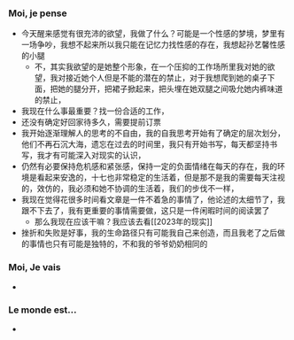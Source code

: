 ### Moi, je pense
- 今天醒来感觉有很充沛的欲望，我做了什么？可能是一个性感的梦境，梦里有一场争吵，我想不起来所以我只能在记忆力找性感的存在，我想起孙艺馨性感的小腿
	- 不，其实我欲望的是她整个形象，在一个压抑的工作场所里我对她的欲望，我对接近她个人但是不能的潜在的禁止，对于我想爬到她的桌子下面，把她的腿分开，把裙子掀起来，把头埋在她双腿之间吸允她内裤味道的禁止，
- 我现在什么事最重要？找一份合适的工作，
- 还没有确定好回家待多久，需要提前订票
- 我开始逐渐理解人的思考的不自由，我的自我思考开始有了确定的层次划分，他们不再石沉大海，遗忘在过去的时间里，我只有开始书写，每天都坚持书写，我才有可能深入对现实的认识，
- 仍然有必要保持危机感和紧张感，保持一定的负面情绪在每天的存在，我的环境是看起来安逸的，十七也非常稳定的生活着，但是那不是我的需要每天注视的，效仿的，我必须和她不协调的生活着，我们的步伐不一样，
- 我现在觉得花很多时间看文章是一件不着急的事情了，他论述的太细节了，我跟不下去了，我有更重要的事情需要做，这只是一件闲暇时间的阅读罢了
	- 那么我现在应该干嘛？我应该去看[[2023年的现实]]
- 挫折和失败是好事，我的生命路径只有可能我自己来创造，而且我老了之后做的事情也只有可能是独特的，不和我的爷爷奶奶相同的







### Moi, Je vais
- 



### Le monde est...
- 